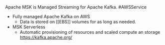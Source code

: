 Apache MSK is Managed Streaming for Apache Kafka. #AWSService 
- Fully managed Apache Kafka on AWS
	- Data is stored on [[EBS]] volumes for as long as needed.
- MSK Serverless
	- Automatic provisioning of resources and scaled compute an storage
https://kafka.apache.org/
